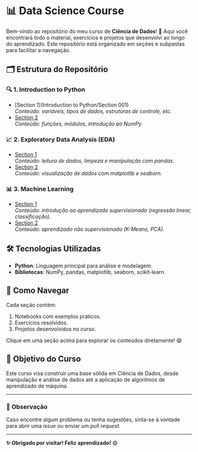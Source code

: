 # 📊 **Data Science Course**

Bem-vindo ao repositório do meu curso de **Ciência de Dados**! 🚀 Aqui você encontrará todo o material, exercícios e projetos que desenvolvi ao longo do aprendizado. Este repositório está organizado em seções e subpastas para facilitar a navegação.

## 🗂️ **Estrutura do Repositório**

### 🔍 **1. Introduction to Python**
- [Section 1](Introduction to Python/Section 001)  
  *Conteúdo: variáveis, tipos de dados, estruturas de controle, etc.*
- [Section 2](./introduction-python/section-2)  
  *Conteúdo: funções, módulos, introdução ao NumPy.*

### 📈 **2. Exploratory Data Analysis (EDA)**
- [Section 1](./eda/section-1)  
  *Conteúdo: leitura de dados, limpeza e manipulação com pandas.*
- [Section 2](./eda/section-2)  
  *Conteúdo: visualização de dados com matplotlib e seaborn.*

### 📊 **3. Machine Learning**
- [Section 1](./machine-learning/section-1)  
  *Conteúdo: introdução ao aprendizado supervisionado (regressão linear, classificação).*
- [Section 2](./machine-learning/section-2)  
  *Conteúdo: aprendizado não supervisionado (K-Means, PCA).*

## 🛠️ **Tecnologias Utilizadas**
- **Python**: Linguagem principal para análise e modelagem.
- **Bibliotecas**: NumPy, pandas, matplotlib, seaborn, scikit-learn.

## 📂 **Como Navegar**
Cada seção contém:
1. Notebooks com exemplos práticos.
2. Exercícios resolvidos.
3. Projetos desenvolvidos no curso.

Clique em uma seção acima para explorar os conteúdos diretamente! 😄

## 🌟 **Objetivo do Curso**
Este curso visa construir uma base sólida em Ciência de Dados, desde manipulação e análise de dados até a aplicação de algoritmos de aprendizado de máquina.

---

### 📢 **Observação**
Caso encontre algum problema ou tenha sugestões, sinta-se à vontade para abrir uma *issue* ou enviar um *pull request*.

---

**✨ Obrigado por visitar! Feliz aprendizado!** 😄
